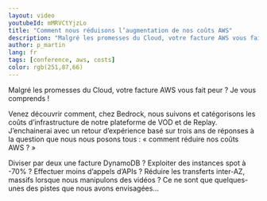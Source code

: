```yaml
---
layout: video
youtubeId: mMRVCtYjzLo
title: "Comment nous réduisons l’augmentation de nos coûts AWS"
description: "Malgré les promesses du Cloud, votre facture AWS vous fait peur ? Je vous comprends !"
author: p_martin
lang: fr
tags: [conference, aws, costs]
color: rgb(251,87,66)
---
```


Malgré les promesses du Cloud, votre facture AWS vous fait peur ? Je vous comprends !

Venez découvrir comment, chez Bedrock, nous suivons et catégorisons les coûts d’infrastructure de notre plateforme de VOD et de Replay. J’enchainerai avec un retour d’expérience basé sur trois ans de réponses à la question que nous nous posons tous : « comment réduire nos coûts AWS ? »

Diviser par deux une facture DynamoDB ? Exploiter des instances spot à -70% ? Effectuer moins d’appels d’APIs ? Réduire les transferts inter-AZ, massifs lorsque nous manipulons des vidéos ? Ce ne sont que quelques-unes des pistes que nous avons envisagées…

